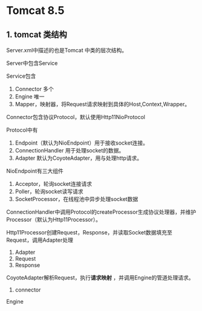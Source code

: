 # Tomcat 8.5



## 1. tomcat 类结构

Server.xml中描述的也是Tomcat 中类的层次结构。

Server中包含Service

Service包含

1. Connector 多个
2. Engine 唯一
3. Mapper，映射器，将Request请求映射到具体的Host,Context,Wrapper。

Connector包含协议Protocol，默认使用Http11NioProtocol

Protocol中有

1. Endpoint（默认为NioEndpoint）用于接收socket连接。
2. ConnectionHandler 用于处理socket的数据。
3. Adapter 默认为CoyoteAdapter，用与处理http请求。

NioEndpoint有三大组件

1. Acceptor，轮询socket连接请求
2. Poller，轮询socket读写请求
3. SocketProcessor，在线程池中异步处理socket数据

ConnectionHandler中调用Protocol的createProcessor生成协议处理器，并维护Processor（默认为Http11Processor）。

Http11Processor创建Request，Response，并读取Socket数据填充至Request，调用Adapter处理

1. Adapter 
2. Request
3. Response

CoyoteAdapter解析Request，执行**请求映射** ，并调用Engine的管道处理请求。

1. connector

Engine



